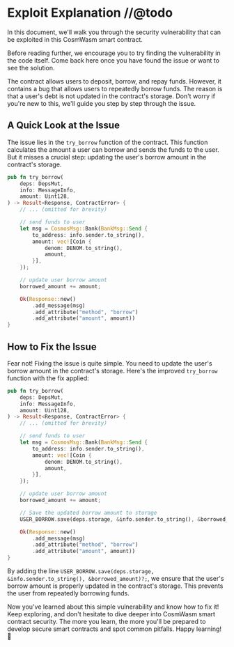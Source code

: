 # Exploit Explanation //@todo

In this document, we'll walk you through the security vulnerability that can be exploited in this CosmWasm smart contract.

Before reading further, we encourage you to try finding the vulnerability in the code itself. Come back here once you have found the issue or want to see the solution.

The contract allows users to deposit, borrow, and repay funds. However, it contains a bug that allows users to repeatedly borrow funds. The reason is that a user's debt is not updated in the contract's storage. Don't worry if you're new to this, we'll guide you step by step through the issue.

## A Quick Look at the Issue

The issue lies in the `try_borrow` function of the contract. This function calculates the amount a user can borrow and sends the funds to the user. But it misses a crucial step: updating the user's borrow amount in the contract's storage.

```rust
pub fn try_borrow(
    deps: DepsMut,
    info: MessageInfo,
    amount: Uint128,
) -> Result<Response, ContractError> {
    // ... (omitted for brevity)

    // send funds to user
    let msg = CosmosMsg::Bank(BankMsg::Send {
        to_address: info.sender.to_string(),
        amount: vec![Coin {
            denom: DENOM.to_string(),
            amount,
        }],
    });

    // update user borrow amount
    borrowed_amount += amount;

    Ok(Response::new()
        .add_message(msg)
        .add_attribute("method", "borrow")
        .add_attribute("amount", amount))
}
```

## How to Fix the Issue

Fear not! Fixing the issue is quite simple. You need to update the user's borrow amount in the contract's storage. Here's the improved `try_borrow` function with the fix applied:

```rust
pub fn try_borrow(
    deps: DepsMut,
    info: MessageInfo,
    amount: Uint128,
) -> Result<Response, ContractError> {
    // ... (omitted for brevity)

    // send funds to user
    let msg = CosmosMsg::Bank(BankMsg::Send {
        to_address: info.sender.to_string(),
        amount: vec![Coin {
            denom: DENOM.to_string(),
            amount,
        }],
    });

    // update user borrow amount
    borrowed_amount += amount;

    // Save the updated borrow amount to storage
    USER_BORROW.save(deps.storage, &info.sender.to_string(), &borrowed_amount)?;

    Ok(Response::new()
        .add_message(msg)
        .add_attribute("method", "borrow")
        .add_attribute("amount", amount))
}
```

By adding the line `USER_BORROW.save(deps.storage, &info.sender.to_string(), &borrowed_amount)?;`, we ensure that the user's borrow amount is properly updated in the contract's storage. This prevents the user from repeatedly borrowing funds.

Now you've learned about this simple vulnerability and know how to fix it! Keep exploring, and don't hesitate to dive deeper into CosmWasm smart contract security. The more you learn, the more you'll be prepared to develop secure smart contracts and spot common pitfalls. Happy learning! 🚀
